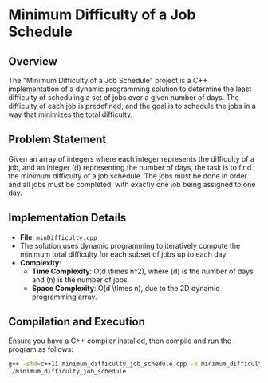 # Minimum Difficulty of a Job Schedule

## Overview
The "Minimum Difficulty of a Job Schedule" project is a C++ implementation of a dynamic programming solution to determine the least difficulty of scheduling a set of jobs over a given number of days. The difficulty of each job is predefined, and the goal is to schedule the jobs in a way that minimizes the total difficulty.

## Problem Statement
Given an array of integers where each integer represents the difficulty of a job, and an integer \(d\) representing the number of days, the task is to find the minimum difficulty of a job schedule. The jobs must be done in order and all jobs must be completed, with exactly one job being assigned to one day.

## Implementation Details

- **File**: `minDifficulty.cpp`
- The solution uses dynamic programming to iteratively compute the minimum total difficulty for each subset of jobs up to each day.
- **Complexity**:
  - **Time Complexity**: O(d \times n^2), where \(d\) is the number of days and \(n\) is the number of jobs.
  - **Space Complexity**: O(d \times n), due to the 2D dynamic programming array.

## Compilation and Execution
Ensure you have a C++ compiler installed, then compile and run the program as follows:
```bash
g++ -std=c++11 minimum_difficulty_job_schedule.cpp -o minimum_difficulty_job_schedule
./minimum_difficulty_job_schedule
```